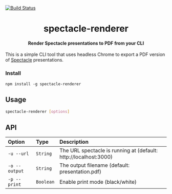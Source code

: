 [![Build Status](https://travis-ci.com/FormidableLabs/spectacle-renderer.svg?token=eGjDqfypeqevtBUpJGYD&branch=master)](https://travis-ci.com/FormidableLabs/spectacle-renderer)


<h1 align="center">spectacle-renderer</h1>


<h4 align="center">
  Render Spectacle presentations to PDF from your CLI
</h4>

This is a simple CLI tool that uses headless Chrome to export a PDF version of [Spectacle](https://github.com/FormidableLabs/spectacle) presentations.


### Install

```
npm install -g spectacle-renderer
```

## Usage

```sh
spectacle-renderer [options]
```

## API

Option  	| 	Type		|	  Description
:-----------------------|:--------------|:--------------------------------
`-u --url` |   `String` |  The URL spectacle is running at (default: http://localhost:3000)
`-o --output` | `String` | The output filename (default: presentation.pdf)
`-p --print` | `Boolean` | Enable print mode (black/white)
